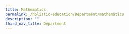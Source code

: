 ```yaml
---
title: Mathematics
permalink: /holistic-education/Department/mathematics
description: ""
third_nav_title: Department
---
```

